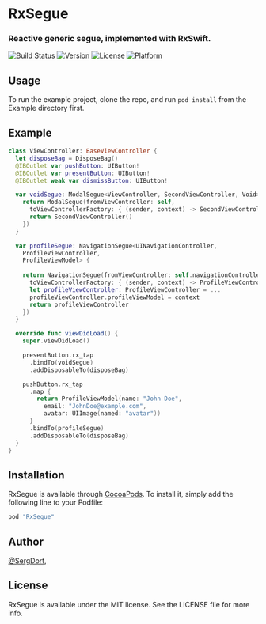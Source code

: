 # RxSegue
### Reactive generic segue, implemented with RxSwift. 

[![Build Status](https://travis-ci.org/sergdort/RxSegue.svg?branch=master)](https://travis-ci.org/sergdort/RxSegue)
[![Version](https://img.shields.io/cocoapods/v/RxSegue.svg?style=flat)](http://cocoapods.org/pods/RxSegue)
[![License](https://img.shields.io/cocoapods/l/RxSegue.svg?style=flat)](http://cocoapods.org/pods/RxSegue)
[![Platform](https://img.shields.io/cocoapods/p/RxSegue.svg?style=flat)](http://cocoapods.org/pods/RxSegue)

## Usage

To run the example project, clone the repo, and run `pod install` from the Example directory first.

## Example

```swift
class ViewController: BaseViewController {
  let disposeBag = DisposeBag()
  @IBOutlet var pushButton: UIButton!
  @IBOutlet var presentButton: UIButton!
  @IBOutlet weak var dismissButton: UIButton!

  var voidSegue: ModalSegue<ViewController, SecondViewController, Void> {
    return ModalSegue(fromViewController: self,
      toViewControllerFactory: { (sender, context) -> SecondViewController in
      return SecondViewController()
    })
  }

  var profileSegue: NavigationSegue<UINavigationController,
    ProfileViewController,
    ProfileViewModel> {
  
    return NavigationSegue(fromViewController: self.navigationController!,
      toViewControllerFactory: { (sender, context) -> ProfileViewController in
      let profileViewController: ProfileViewController = ...
      profileViewController.profileViewModel = context
      return profileViewController
    })
  }

  override func viewDidLoad() {
    super.viewDidLoad()

    presentButton.rx_tap
      .bindTo(voidSegue)
      .addDisposableTo(disposeBag)

    pushButton.rx_tap
      .map {
        return ProfileViewModel(name: "John Doe",
          email: "JohnDoe@example.com",
          avatar: UIImage(named: "avatar"))
      }
      .bindTo(profileSegue)
      .addDisposableTo(disposeBag)
  }
}
```

## Installation

RxSegue is available through [CocoaPods](http://cocoapods.org). To install
it, simply add the following line to your Podfile:

```ruby
pod "RxSegue"
```

## Author

[@SergDort](https://twitter.com/sergdort), 

## License

RxSegue is available under the MIT license. See the LICENSE file for more info.
